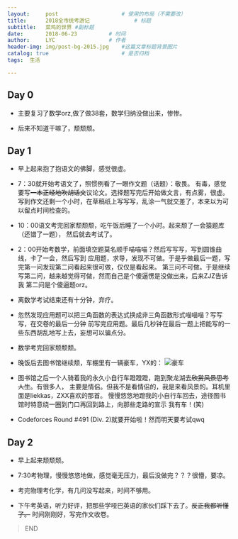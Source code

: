 ```yaml
---
layout:     post   				    # 使用的布局（不需要改）
title:      2018全市统考游记 				# 标题 
subtitle:   菜鸡的世界 #副标题
date:       2018-06-23			# 时间
author:     LYC					# 作者
header-img: img/post-bg-2015.jpg 	#这篇文章标题背景图片
catalog: true 						# 是否归档
tags:  生活

---
```


## Day 0

- 主要复习了数学orz,做了做38套，数学归纳没做出来，惨惨。

- 后来不知道干嘛了，颓颓颓。

## Day 1

- 早上起来抱了抱语文的佛脚，感觉很虚。

- 7：30就开始考语文了，照惯例看了一眼作文题（话题）：敬畏。
有毒，感觉要写~~一本正经地吹胡话文~~议论文。选择题写完后开始做文言，有点雾，很虚。
写到作文还剩一个小时，在草稿纸上写写写，乱涂一气就交差了，本来以为可以留点时间检查的。

- 10：00语文考完回家颓颓颓，吃午饭后睡了一个小时。起来颓了一会猿题库（还错了一题），
然后就去考试了。

- 2：00开始考数学，前面填空题莫名顺手喵喵喵？然后写写写，写到圆锥曲线，卡了一会，然后写到
应用题，求导，发现不可做。于是乎做最后一题，写完第一问发现第二问看起来很可做，仅仅是看起来。
第三问不可做。于是继续写第二问，越来越觉得可做，然而自己是个傻逼愣是没做出来，后来ZJZ告诉我
第二问是个傻逼题orz。

- 离数学考试结束还有十分钟，弃疗。

- 忽然发现应用题可以把三角函数的表达式换成非三角函数形式喵喵喵？写写写，在交卷的最后一分钟
前写完应用题。最后几秒钟在最后一题上把能写的一些东西胡乱地写上去，妄想可以骗点分。

- 数学考完回家颓颓颓。

- 晚饭后去图书馆继续颓，车棚里有一辆豪车，YX的：
![豪车](http://tu.shenlancloud.club/images/2018/06/23/IMG_20180623_185315.md.jpg)

- 图书馆之后一个人骑着我的永久小自行车蹬蹬蹬，跑到聚龙湖去~~欣赏风景思考人生~~。有很多人，
主要是情侣。但我不是看情侣的，我是来看风景的。耳机里面是liekkas，ZXX喜欢的那首。
慢慢悠悠地蹬我的小自行车回去，途径图书馆时特意绕一圈到门口再回到路上，向那些走路的宣示
我有车！(笑)

- Codeforces Round #491 (Div. 2)就要开始啦！然而明天要考试qwq

## Day 2

- 早上起来颓颓颓。

- 7:30考物理，慢慢悠悠地做，感觉毫无压力，最后没做完？？？很懵，要凉。

- 考完物理考化学，有几问没写起来，时间不够用。

- 下午考英语，听力好评，把那些学哑巴英语的家伙们踩下去了。~~反正我都听懂了。~~ 时间刚刚好，写完作文收卷。

> END

